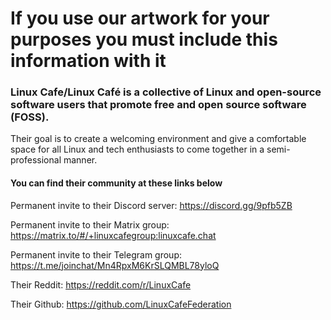 # If you use our artwork for your purposes you must include this information with it

### Linux Cafe/Linux Café is a collective of Linux and open-source software users that promote free and open source software (FOSS). 
Their goal is to create a welcoming environment
and give a comfortable space for all Linux and tech enthusiasts to come together in a semi-professional manner. 

#### You can find their community at these links below

Permanent invite to their Discord server: https://discord.gg/9pfb5ZB

Permanent invite to their Matrix group: https://matrix.to/#/+linuxcafegroup:linuxcafe.chat

Permanent invite to their Telegram group: https://t.me/joinchat/Mn4RpxM6KrSLQMBL78yloQ

Their Reddit: https://reddit.com/r/LinuxCafe

Their Github: https://github.com/LinuxCafeFederation
